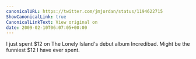 ```yaml
---
canonicalURL: https://twitter.com/jmjordan/status/1194622715
ShowCanonicalLink: true
CanonicalLinkText: View original on
date: 2009-02-10T06:07:05+00:00
---
```

I just spent $12 on The Lonely Island's debut album Incredibad. Might be the funniest $12 I have ever spent.